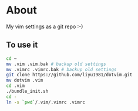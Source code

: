 About
=====

My vim settings as a git repo :-)

## To use it

```bash
cd ~
mv .vim .vim.bak # backup old settings
mv .vimrc .vimrc.bak # backup old settings
git clone https://github.com/liyu1981/dotvim.git
mv dotvim .vim
cd .vim
./bundle_init.sh
cd -
ln -s `pwd`/.vim/.vimrc .vimrc
```
